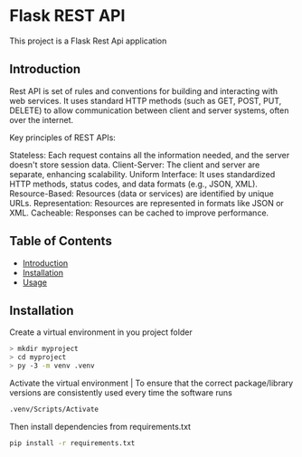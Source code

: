 # Flask REST API
This project is a Flask Rest Api application 

## Introduction
Rest API is  set of rules and conventions for building and interacting with web services. It uses standard HTTP methods (such as GET, POST, PUT, DELETE) to allow communication between client and server systems, often over the internet.

Key principles of REST APIs:

Stateless: Each request contains all the information needed, and the server doesn't store session data.
Client-Server: The client and server are separate, enhancing scalability.
Uniform Interface: It uses standardized HTTP methods, status codes, and data formats (e.g., JSON, XML).
Resource-Based: Resources (data or services) are identified by unique URLs.
Representation: Resources are represented in formats like JSON or XML.
Cacheable: Responses can be cached to improve performance.



## Table of Contents

- [Introduction](#introduction)
- [Installation](#installation)
- [Usage](#usage)

## Installation
  Create a virtual environment in you project folder
```bash
> mkdir myproject
> cd myproject
> py -3 -m venv .venv
```
Activate the virtual environment | To ensure that the correct package/library versions are consistently used every time the software runs
```bash
.venv/Scripts/Activate
```
Then install dependencies from requirements.txt
```bash
pip install -r requirements.txt
```
  
